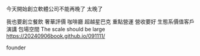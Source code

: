 今天開始創立軟體公司不能再晚了
太晚了

我也要創立餐飲 奢華評價
咖啡廳
超越星巴克
重點營運 營收要好
生態系價值客戶 演講 包場空間
The scale should be large
https://20240906book.github.io/091111/

founder

